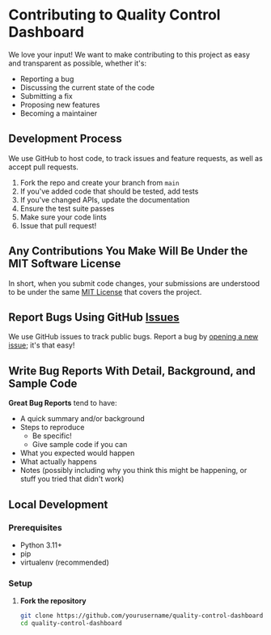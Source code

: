 # Contributing to Quality Control Dashboard

We love your input! We want to make contributing to this project as easy and transparent as possible, whether it's:

- Reporting a bug
- Discussing the current state of the code
- Submitting a fix
- Proposing new features
- Becoming a maintainer

## Development Process

We use GitHub to host code, to track issues and feature requests, as well as accept pull requests.

1. Fork the repo and create your branch from `main`
2. If you've added code that should be tested, add tests
3. If you've changed APIs, update the documentation
4. Ensure the test suite passes
5. Make sure your code lints
6. Issue that pull request!

## Any Contributions You Make Will Be Under the MIT Software License

In short, when you submit code changes, your submissions are understood to be under the same [MIT License](LICENSE) that covers the project.

## Report Bugs Using GitHub [Issues](https://github.com/yourusername/quality-control-dashboard/issues)

We use GitHub issues to track public bugs. Report a bug by [opening a new issue](https://github.com/yourusername/quality-control-dashboard/issues/new); it's that easy!

## Write Bug Reports With Detail, Background, and Sample Code

**Great Bug Reports** tend to have:

- A quick summary and/or background
- Steps to reproduce
  - Be specific!
  - Give sample code if you can
- What you expected would happen
- What actually happens
- Notes (possibly including why you think this might be happening, or stuff you tried that didn't work)

## Local Development

### Prerequisites
- Python 3.11+
- pip
- virtualenv (recommended)

### Setup

1. **Fork the repository**
   ```bash
   git clone https://github.com/yourusername/quality-control-dashboard.git
   cd quality-control-dashboard